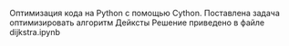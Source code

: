 Оптимизация кода на Python с помощью Cython.
Поставлена задача оптимизировать алгоритм Дейксты
Решение приведено в файле dijkstra.ipynb
